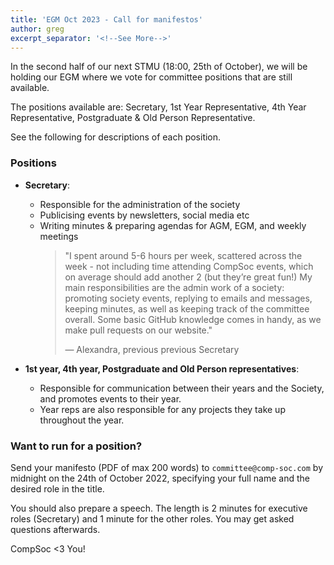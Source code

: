 ```yaml
---
title: 'EGM Oct 2023 - Call for manifestos'
author: greg
excerpt_separator: '<!--See More-->'
---
```


In the second half of our next STMU (<time datetime="2022-10-25 18:00Z">18:00, 25th of October</time>), we will be holding our EGM where we vote for committee positions that are still available.

The positions available are: Secretary, 1st Year Representative, 4th Year Representative, Postgraduate & Old Person Representative.

See the following for descriptions of each position.

<!--See More-->

### Positions

- **Secretary**:

  - Responsible for the administration of the society
  - Publicising events by newsletters, social media etc
  - Writing minutes & preparing agendas for AGM, EGM, and weekly meetings
    > "I spent around 5-6 hours per week, scattered across the week - not including time attending CompSoc events, which on average should add another 2 (but they’re great fun!) My main responsibilities are the admin work of a society: promoting society events, replying to emails and messages, keeping minutes, as well as keeping track of the committee overall. Some basic GitHub knowledge comes in handy, as we make pull requests on our website."
    >
    > <footer>
    > — Alexandra, previous previous Secretary
    > </footer>

- **1st year, 4th year, Postgraduate and Old Person representatives**:
  - Responsible for communication between their years and the Society, and promotes events to their year.
  - Year reps are also responsible for any projects they take up throughout the year.

### Want to run for a position?

Send your manifesto (PDF of max 200 words) to `committee@comp-soc.com` by midnight on the 24th of October 2022, specifying your full name and the desired role in the title.

You should also prepare a speech. The length is 2 minutes for executive roles (Secretary) and 1 minute for the other roles. You may get asked questions afterwards.

CompSoc <3 You!
